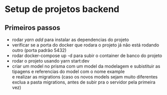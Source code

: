 # Setup de projetos backend

## Primeiros passos
 - rodar *yarn add* para instalar as dependencias do projeto
 - verificar se a porta do docker que rodara o projeto já não está rodando outro (porta padrão 5432)
 - rodar docker-compose up -d para subir o container de banco do projeto
 - rodar o projeto usando yarn start:dev
 - criar um model no prisma com um model da modelagem e subistituir as tipagens e referencias do model com o nome example <br/> e realizar as migrations (caso os novos models sejam muito diferentes exclua a pasta migrations, antes de subir pra o servidor pela primeira vez)